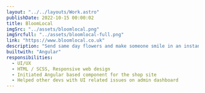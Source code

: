 ```yaml
---
layout: "../../layouts/Work.astro"
publishDate: 2022-10-15 00:00:02
title: BloomLocal
imgSrc: "../assets/bloomlocal.png"
imgSrcfull: "../assets/bloomlocal-full.png"
link: "https://www.bloomlocal.co.uk"
description: "Send same day flowers and make someone smile in an instant!  Affordable next day flowers also available anywhere in the UK.  Easy ordering online."
builtwith: "Angular"
responsibilities:
  - UI/UX
  - HTML / SCSS, Responsive web design
  - Initiated Angular based component for the shop site
  - Helped other devs with UI related issues on admin dashboard
---
```

